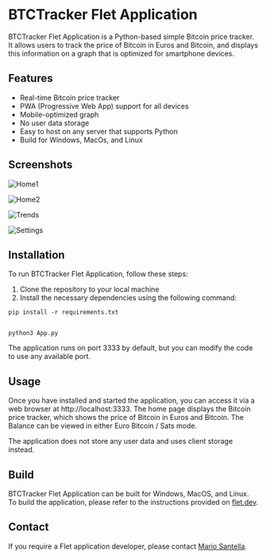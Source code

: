 # BTCTracker Flet Application

BTCTracker Flet Application is a Python-based simple Bitcoin price tracker. It allows users to track the price of Bitcoin in Euros and Bitcoin, and displays this information on a graph that is optimized for smartphone devices. 

## Features

- Real-time Bitcoin price tracker
- PWA (Progressive Web App) support for all devices
- Mobile-optimized graph
- No user data storage
- Easy to host on any server that supports Python
- Build for Windows, MacOs, and Linux


## Screenshots


![Home1](screenshots/home1.png "Home - € view")

![Home2](screenshots/home2.png "Home - BTC view")

![Trends](screenshots/trend.png "Trend")

![Settings](screenshots/settings.png "Settings page")


## Installation

To run BTCTracker Flet Application, follow these steps:

1. Clone the repository to your local machine
2. Install the necessary dependencies using the following command: 


```
pip install -r requirements.txt


python3 App.py

```

The application runs on port 3333 by default, but you can modify the code to use any available port.

## Usage

Once you have installed and started the application, you can access it via a web browser at http://localhost:3333. The home page displays the Bitcoin price tracker, which shows the price of Bitcoin in Euros and Bitcoin. The Balance can be viewed in either Euro Bitcoin / Sats mode.

The application does not store any user data and uses client storage instead.

## Build

BTCTracker Flet Application can be built for Windows, MacOS, and Linux. To build the application, please refer to the instructions provided on [flet.dev](https://flet.dev).

## Contact

If you require a Flet application developer, please contact [Mario Santella](https://www.mariosantella.com).